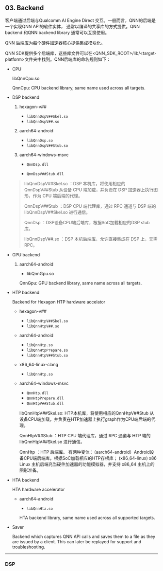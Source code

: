 ## 03. Backend

客户端通过后端与Qualcomm AI Engine Direct 交互。一般而言，QNN的后端是一个实现QNN API的软件实体， 通常以编译的共享库的方式提供。QNN backend 和QNN backend library 通常可以互换使用。

QNN 后端库为每个硬件加速器核心提供集成模块化。

QNN SDK提供多个后端库，这些库文件可以在<QNN_SDK_ROOT>/lib/\<target-platform\>文件夹中找到。QNN后端库的命名规则如下：

- CPU 

  libQnnCpu.so

  QnnCpu: CPU backend library, same name used across all targets.

- DSP backend

  1. hexagon-v##

     - `libQnnDspV##Skel.so`
     - `libQnnDspV##.so`

  2. aarch64-android

     - `libQnnDsp.so`
     - `libQnnDspV##Stub.so`

  3. aarch64-windows-msvc

     - `QnnDsp.dll`

     - `QnnDspV##Stub.dll`

  > libQnnDspV##Skel.so ：DSP 本机库，将使用相应的 QnnDspV##Stub 从设备 CPU 端加载，并负责在 DSP 加速器上执行图形，作为 CPU 端后端的代理。
  >
  > QnnDspV##Stub ：DSP CPU 端代理库，通过 RPC 通道与 DSP 端的 libQnnDspV##Skel.so 进行通信。
  >
  > QnnDsp ：DSP设备CPU端后端库，根据SoC加载相应的DSP stub库。
  >
  > libQnnDspV##.so ：DSP 本机后端库，允许直接集成在 DSP 上，无需 RPC。
  
- GPU backend

  1. aarch64-android

     - libQnnGpu.so

     QnnGpu: GPU backend library, same name across all targets.

- HTP backend
  
  Backend for Hexagon HTP hardware accelator
  
  - hexagon-v##
  
    - `libQnnHtpV##Skel.so`
    - `libQnnHtpV##.so`
  
  - aarch64-android
  
    - `libQnnHtp.so`
    - `libQnnHtpPrepare.so`
    - `libQnnHtpV##Stub.so`
  
  - x86_64-linux-clang
  
    - `libQnnHtp.so`
  
  - aarch64-windows-msvc
  
    - `QnnHtp.dll`
    - `QnnHtpPrepare.dll`
    - `QnnHtpV##Stub.dll`
  
    libQnnHtpV##Skel.so: HTP本机库，将使用相应的QnnHtpV##Stub 从设备CPU端加载，并负责在HTP加速器上执行graph作为CPU端后端的代理。
  
    QnnHtpV##Stub ：HTP CPU 端代理库，通过 RPC 通道与 HTP 端的 libQnnHtpV##Skel.so 进行通信。
  
    QnnHtp ：HTP 后端库。 有两种变体：（aarch64-android）Android设备CPU端后端库，根据SoC加载相应的HTP存根库； (x86_64-linux) x86 Linux 主机后端充当硬件加速器的功能模拟器，并支持 x86_64 主机上的图形准备。
  
- HTA backend
  
  HTA hardware accelerator
  
  - aarch64-android
  
    - `libQnnHta.so`
  
     HTA backend library, same name used across all supported targets.
  
- Saver

  Backend which captures QNN API calls and saves them to a file as they are issued by a client. This can later be replayed for support and troubleshooting.    

---

### DSP



